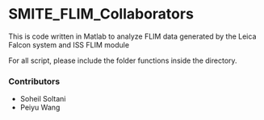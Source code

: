 # SMITE_FLIM_Collaborators
This is code written in Matlab to analyze FLIM data generated by the Leica Falcon system and ISS FLIM module

For all script, please include the folder functions inside the directory. 

### Contributors
- Soheil Soltani
- Peiyu Wang


